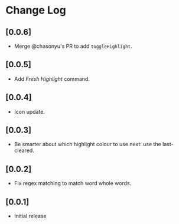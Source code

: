 # Change Log

## [0.0.6]

- Merge @chasonyu's PR to add `toggleHighlight`.

## [0.0.5]

- Add _Fresh Highlight_ command.

## [0.0.4]

- Icon update.

## [0.0.3]

- Be smarter about which highlight colour to use next: use the last-cleared.

## [0.0.2]

- Fix regex matching to match word whole words.

## [0.0.1]

- Initial release
